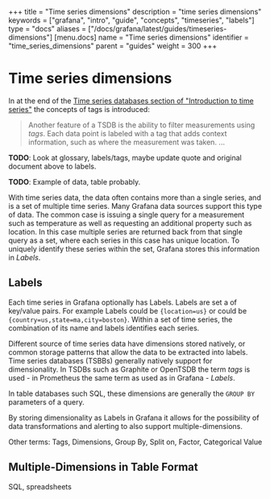 +++
title = "Time series dimensions"
description = "time series dimensions"
keywords = ["grafana", "intro", "guide", "concepts", "timeseries", "labels"]
type = "docs"
aliases = ["/docs/grafana/latest/guides/timeseries-dimensions"]
[menu.docs]
name = "Time series dimensions"
identifier = "time_series_dimensions"
parent = "guides"
weight = 300
+++

# Time series dimensions

In at the end of the [Time series databases section of "Introduction to time series"](TODO://link) the concepts of tags is introduced:

> Another feature of a TSDB is the ability to filter measurements using _tags_. Each data point is labeled with a tag that adds context information, such as where the measurement was taken. ...

**TODO**: Look at glossary, labels/tags, maybe update quote and original document above to labels.

**TODO**: Example of data, table probably.

With time series data, the data often contains more than a single series, and is a set of multiple time series. Many Grafana data sources support this type of data. The common case is issuing a single query for a measurement such as temperature as well as requesting an additional property such as location. In this case multiple series are returned back from that single query as a set, where each series in this case has unique location. To uniquely identify these series within the set, Grafana stores this information in _Labels_.

## Labels

Each time series in Grafana optionally has Labels. Labels are set a of key/value pairs. For example Labels could be `{location=us}` or could be `{country=us,state=ma,city=boston}`. Within a set of time series, the combination of its name and labels identifies each series.

Different source of time series data have dimensions stored natively, or common storage patterns that allow the data to be extracted into labels. Time series databases (TSBBs) generally natively support for dimensionality. In TSDBs such as Graphite or OpenTSDB the term _tags_ is used - in Prometheus the same term as used as in Grafana - _Labels_.

In table databases such SQL, these dimensions are generally the `GROUP BY` parameters of a query.

By storing dimensionality as Labels in Grafana it allows for the possibility of data transformations and alerting to also support multiple-dimensions.

Other terms:
Tags, Dimensions, Group By, Split on, Factor, Categorical Value

## Multiple-Dimensions in Table Format

SQL, spreadsheets
